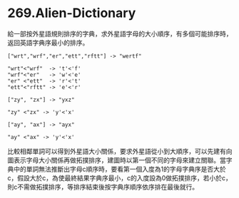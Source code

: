 # 269.Alien-Dictionary

給一部按外星語規則排序的字典，求外星語字母的大小順序，有多個可能排序時，返回英語字典序最小的排序。

```
["wrt","wrf","er","ett","rftt"] -> "wertf"

"wrt"<"wrf"  -> 't'<'f'
"wrf"<"er"   -> 'w'<'e'
"er" <"ett"  -> 'r'<'t'
"ett"<"rftt" -> 'e'<'r'

["zy", "zx"] -> "yxz"

"zy" <"zx" -> 'y'<'x'

["ay", "ax"] -> "ayx"

"ay" <"ax" -> 'y'<'x'
```

比較相鄰單詞可以得到外星語大小關係，要求外星語從小到大順序，可以先建有向圖表示字母大小關係再做拓撲排序，建圖時以第一個不同的字母來建立關聯。當字典中的單詞無法推斷出字母c順序時，要看第一個入度為1的字母字典序是否大於c，假設大於c，為使最終結果字典序最小，c的入度設為0做拓撲排序，若小於c，則c不需做拓撲排序，等排序結束後按字典序順序依序排在最後就行。
